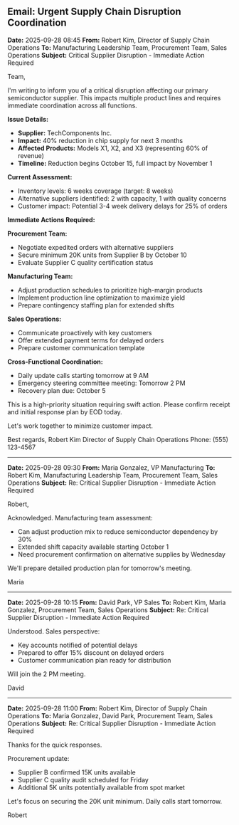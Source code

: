 ## Email: Urgent Supply Chain Disruption Coordination

**Date:** 2025-09-28 08:45
**From:** Robert Kim, Director of Supply Chain Operations
**To:** Manufacturing Leadership Team, Procurement Team, Sales Operations
**Subject:** Critical Supplier Disruption - Immediate Action Required

Team,

I'm writing to inform you of a critical disruption affecting our primary semiconductor supplier. This impacts multiple product lines and requires immediate coordination across all functions.

**Issue Details:**
- **Supplier:** TechComponents Inc.
- **Impact:** 40% reduction in chip supply for next 3 months
- **Affected Products:** Models X1, X2, and X3 (representing 60% of revenue)
- **Timeline:** Reduction begins October 15, full impact by November 1

**Current Assessment:**
- Inventory levels: 6 weeks coverage (target: 8 weeks)
- Alternative suppliers identified: 2 with capacity, 1 with quality concerns
- Customer impact: Potential 3-4 week delivery delays for 25% of orders

**Immediate Actions Required:**

**Procurement Team:**
- Negotiate expedited orders with alternative suppliers
- Secure minimum 20K units from Supplier B by October 10
- Evaluate Supplier C quality certification status

**Manufacturing Team:**
- Adjust production schedules to prioritize high-margin products
- Implement production line optimization to maximize yield
- Prepare contingency staffing plan for extended shifts

**Sales Operations:**
- Communicate proactively with key customers
- Offer extended payment terms for delayed orders
- Prepare customer communication template

**Cross-Functional Coordination:**
- Daily update calls starting tomorrow at 9 AM
- Emergency steering committee meeting: Tomorrow 2 PM
- Recovery plan due: October 5

This is a high-priority situation requiring swift action. Please confirm receipt and initial response plan by EOD today.

Let's work together to minimize customer impact.

Best regards,
Robert Kim
Director of Supply Chain Operations
Phone: (555) 123-4567

---

**Date:** 2025-09-28 09:30
**From:** Maria Gonzalez, VP Manufacturing
**To:** Robert Kim, Manufacturing Leadership Team, Procurement Team, Sales Operations
**Subject:** Re: Critical Supplier Disruption - Immediate Action Required

Robert,

Acknowledged. Manufacturing team assessment:
- Can adjust production mix to reduce semiconductor dependency by 30%
- Extended shift capacity available starting October 1
- Need procurement confirmation on alternative supplies by Wednesday

We'll prepare detailed production plan for tomorrow's meeting.

Maria

---

**Date:** 2025-09-28 10:15
**From:** David Park, VP Sales
**To:** Robert Kim, Maria Gonzalez, Procurement Team, Sales Operations
**Subject:** Re: Critical Supplier Disruption - Immediate Action Required

Understood. Sales perspective:
- Key accounts notified of potential delays
- Prepared to offer 15% discount on delayed orders
- Customer communication plan ready for distribution

Will join the 2 PM meeting.

David

---

**Date:** 2025-09-28 11:00
**From:** Robert Kim, Director of Supply Chain Operations
**To:** Maria Gonzalez, David Park, Procurement Team, Sales Operations
**Subject:** Re: Critical Supplier Disruption - Immediate Action Required

Thanks for the quick responses.

Procurement update:
- Supplier B confirmed 15K units available
- Supplier C quality audit scheduled for Friday
- Additional 5K units potentially available from spot market

Let's focus on securing the 20K unit minimum. Daily calls start tomorrow.

Robert
